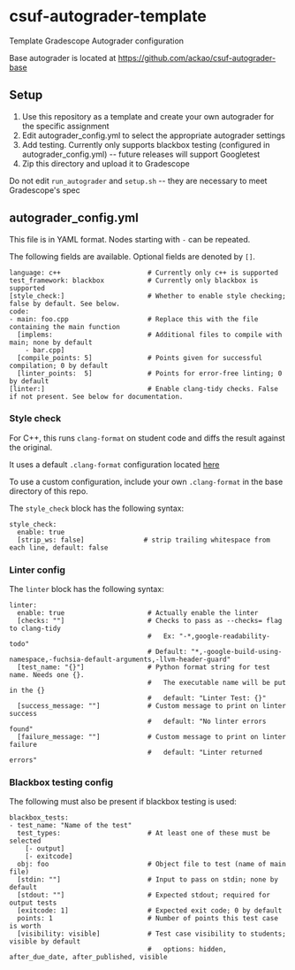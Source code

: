 # csuf-autograder-template

Template Gradescope Autograder configuration

Base autograder is located at https://github.com/ackao/csuf-autograder-base

## Setup

1. Use this repository as a template and create your own autograder for the specific assignment
1. Edit autograder_config.yml to select the appropriate autograder settings
1. Add testing. Currently only supports blackbox testing (configured in autograder_config.yml) -- future releases will support Googletest
1. Zip this directory and upload it to Gradescope

Do not edit `run_autograder` and `setup.sh` -- they are necessary to meet Gradescope's spec

## autograder_config.yml

This file is in YAML format. Nodes starting with `-` can be repeated.

The following fields are available. Optional fields are denoted by `[]`.

```
language: c++                      # Currently only c++ is supported
test_framework: blackbox           # Currently only blackbox is supported
[style_check:]                     # Whether to enable style checking; false by default. See below.
code:
- main: foo.cpp                    # Replace this with the file containing the main function
  [implems:                        # Additional files to compile with main; none by default
    - bar.cpp]
  [compile_points: 5]              # Points given for successful compilation; 0 by default
  [linter_points:  5]              # Points for error-free linting; 0 by default
[linter:]                          # Enable clang-tidy checks. False if not present. See below for documentation.
```

### Style check

For C++, this runs `clang-format` on student code and diffs the result against the original.

It uses a default `.clang-format` configuration located [here](https://github.com/ackao/csuf-autograder-base/blob/master/cpp_tester/.clang-format)

To use a custom configuration, include your own `.clang-format` in the base directory of this repo.

The `style_check` block has the following syntax:
```
style_check:
  enable: true
  [strip_ws: false]               # strip trailing whitespace from each line, default: false
```

### Linter config

The `linter` block has the following syntax:

```
linter:
  enable: true                     # Actually enable the linter
  [checks: ""]                     # Checks to pass as --checks= flag to clang-tidy
                                   #   Ex: "-*,google-readability-todo"
                                   # Default: "*,-google-build-using-namespace,-fuchsia-default-arguments,-llvm-header-guard"
  [test_name: "{}"]                # Python format string for test name. Needs one {}.
                                   #   The executable name will be put in the {}
                                   #   default: "Linter Test: {}"
  [success_message: ""]            # Custom message to print on linter success
                                   #   default: "No linter errors found"
  [failure_message: ""]            # Custom message to print on linter failure
                                   #   default: "Linter returned errors"
```

### Blackbox testing config
The following must also be present if blackbox testing is used:
```
blackbox_tests:
- test_name: "Name of the test"
  test_types:                      # At least one of these must be selected
    [- output]
    [- exitcode]
  obj: foo                         # Object file to test (name of main file)
  [stdin: ""]                      # Input to pass on stdin; none by default
  [stdout: ""]                     # Expected stdout; required for output tests
  [exitcode: 1]                    # Expected exit code; 0 by default
  points: 1                        # Number of points this test case is worth
  [visibility: visible]            # Test case visibility to students; visible by default
                                   #   options: hidden, after_due_date, after_published, visible
```

